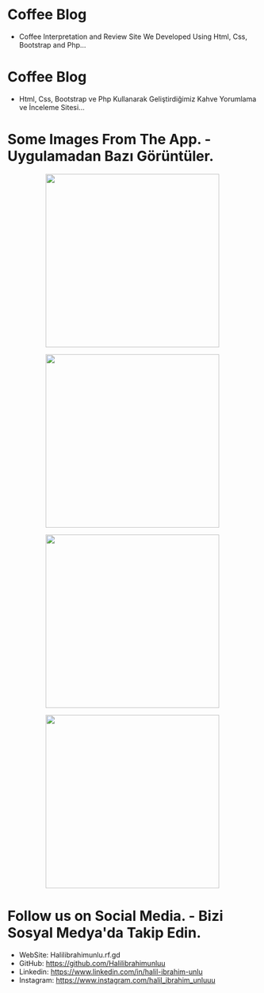 # Coffee Blog
* Coffee Interpretation and Review Site We Developed Using Html, Css, Bootstrap and Php...

# Coffee Blog
* Html, Css, Bootstrap ve Php Kullanarak Geliştirdiğimiz Kahve Yorumlama ve İnceleme Sitesi...

# Some Images From The App. - Uygulamadan Bazı Görüntüler.

<p align="center">
  <img src="https://i.hizliresim.com/oh6um61.JPG" width="350">
</p>
<p align="center"> <img src="https://i.hizliresim.com/o8l5sqa.JPG" width="350"></p>
<p align="center"> <img src="https://i.hizliresim.com/9nnjng7.JPG" width="350"></p>
<p align="center"> <img src="https://i.hizliresim.com/6juy0q5.JPG" width="350"></p>


# Follow us on Social Media. - Bizi Sosyal Medya'da Takip Edin.
* WebSite: Halilibrahimunlu.rf.gd
* GitHub: https://github.com/Halilibrahimunluu
* Linkedin: https://www.linkedin.com/in/halil-ibrahim-unlu
* Instagram: https://www.instagram.com/halil_ibrahim_unluuu
